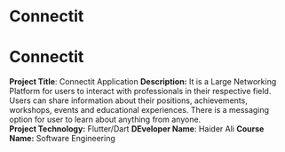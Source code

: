 # Connectit
# Connectit
**Project Title**: Connectit Application
**Description:**
It is a Large Networking Platform for users to interact with professionals in their respective field. 
Users can share information about their positions, achievements, workshops, events and educational experiences. 
There is a messaging option for user to learn about anything from anyone.  
**Project Technology:** Flutter/Dart
**DEveloper Name**: Haider Ali
**Course Name:** Software Engineering
